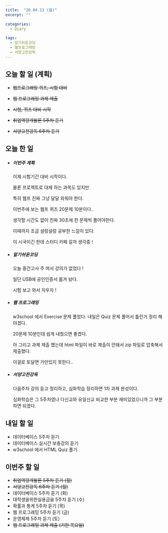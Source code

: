 ```yaml
---
title:  "20.04.13 (월)"
excerpt: ""

categories:
  - Diary

tags:
  - 알기쉬운코딩
  - 웹프로그래밍
  - 서양고전강독
---
```


## 오늘 할 일 (계획)

- ~~웹프로그래밍 퀴즈, 시험 대비~~

- ~~웹 프로그래밍 과제 제출~~

- ~~시험, 퀴즈 대비 시작~~

- ~~취업역량개발론 5주차 듣기~~

- ~~서양고전강독 6주차 듣기~~

## 오늘 한 일

- ##### 이번주 계획

  이제 시험기간 대비 시작이다.

  물론 프로젝트로 대체 하는 과목도 있지만

  특히 웹프 진짜 그냥 달달 외워야 한다.

  이번주에 보는 웹프 퀴즈 20문제 10분이다..

  생각할 시간도 없이 진짜 30초에 한 문제씩 풀어야한다.

  이때까지 조금 설렁설렁 공부한 느낌이 있다.

  이 시국이긴 한데 스터디 카페 갈까 생각중 !

- ##### 알기쉬운코딩

  오늘 중간고사 주 여서 강의가 없었다 !

  일단 USB에 공인인증서 옮겨 놨다.
  
  시험 보고 와서 지우자 !
  
- ##### 웹 프로그래밍

  w3school 에서 Exercise 문제 풀었다. 내일은 Quiz 문제 풀어서 틀린거 정리 해야겠다.

  20문제 10분인데 쉽게 내줬으면 좋겠다.

  아 그리고 과제 제출 했는데 html 파일이 바로 제출이 안돼서 zip 파일로 압축해서 제출했다.

  이걸로 토달면 가만있지 못한다..

- ##### 서양고전강독

  다음주차 강의 듣고 정리하고, 심화학습 정리하면 1차 과제 완성이다.

  심화학습은 그 5주차였나 다신교와 유일신교 비교한 부분 재미있었으니까 그 부분 하면 되겠다.


## 내일 할 일

- 데이터베이스 5주차 듣기
- 데이터베이스 실시간 보충강의 듣기
- w3school 에서 HTML Quiz 풀기



## 이번주 할 일

- ~~취업역량개발론 5주차 듣기 (월)~~
- ~~서양고전강독 6주차 듣기 (월)~~
- 데이터베이스 5주차 듣기 (화)
- 대학생을위한실용금융 5주차 듣기 (수)
- 확률과 통계 5주차 듣기 (목)
- 웹 프로그래밍 5주차 듣기 (금)
- 운영체제 5주차 듣기 (토)
- ~~웹 프로그래밍 과제 제출 (기한 목요일)~~